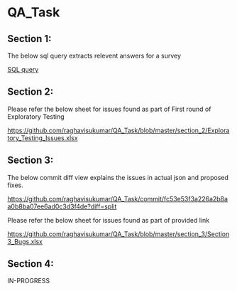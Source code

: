 # QA_Task

## Section 1:

The below sql query extracts relevent answers for a survey

[SQL query](https://github.com/raghavisukumar/QA_Task/blob/master/section_1/selectQuery.sql)

## Section 2:

Please refer the below sheet for issues found as part of First round of Exploratory Testing

https://github.com/raghavisukumar/QA_Task/blob/master/section_2/Exploratory_Testing_Issues.xlsx

## Section 3:

The below commit diff view explains the issues in actual json and proposed fixes.

https://github.com/raghavisukumar/QA_Task/commit/fc53e53f3a226a2b8aa0b8ba07ee6ad0c3d3f4de?diff=split

Please refer the below sheet for issues found as part of provided link

https://github.com/raghavisukumar/QA_Task/blob/master/section_3/Section3_Bugs.xlsx

## Section 4:

IN-PROGRESS
